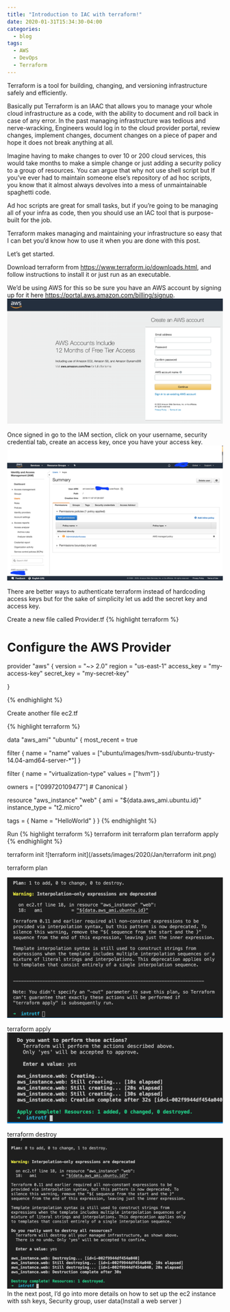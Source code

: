 ```yaml
---
title: "Introduction to IAC with terraform!"
date: 2020-01-31T15:34:30-04:00
categories:
  - blog
tags:
  - AWS
  - DevOps
  - Terraform
---
```



Terraform is a tool for building, changing, and versioning infrastructure safely and efficiently. 

Basically put Terraform is an IAAC that allows you to manage your whole cloud infrastructure as a code, with the ability to document and roll back in case of any error. In the past managing infrastructure was tedious and nerve-wracking, Engineers would log in to the cloud provider portal, review changes, implement changes, document changes on a piece of paper and hope it does not break anything at all. 

Imagine having to make changes to over 10 or 200 cloud services, this would take months to make a simple change or just adding a security policy to a group of resources. You can argue that why not use shell script but If you’ve ever had to maintain someone else’s repository of ad hoc scripts, you know that it almost always devolves into a mess of unmaintainable spaghetti code. 

Ad hoc scripts are great for small  tasks, but if you’re going to be managing all of your infra as code, then you should use an IAC tool that is purpose-built for the job.

Terraform makes managing and maintaining your infrastructure so easy that I can bet you’d know how to use it when you are done with this post.



Let’s get started.



Download terraform from https://www.terraform.io/downloads.html,  and follow instructions to install it or just run as an executable.

We’d be using AWS for this so be sure you have an AWS account by signing up for it here  https://portal.aws.amazon.com/billing/signup. ![AWS Registration  page](/assets/images/2020/Jan/amazon-registration-free-tier.png)  

 Once signed in go to the IAM section, click on your username, security credential tab, create an access key, once you have your access key. ![Iam credentials aws](/assets/images/2020/Jan/aws-iam.png)  


There are better ways to authenticate terraform instead of hardcoding access keys but for the sake of simplicity let us add the secret key and access key. 

Create a new file called Provider.tf 
{% highlight terraform %}

# Configure the AWS Provider
provider "aws" {
  version = "~> 2.0"
  region  = "us-east-1"
  access_key = "my-access-key"
  secret_key = "my-secret-key"

}

{% endhighlight %}

Create another file ec2.tf

{% highlight terraform %}


data "aws_ami" "ubuntu" {
  most_recent = true

  filter {
    name   = "name"
    values = ["ubuntu/images/hvm-ssd/ubuntu-trusty-14.04-amd64-server-*"]
  }

  filter {
    name   = "virtualization-type"
    values = ["hvm"]
  }

  owners = ["099720109477"] # Canonical
}

resource "aws_instance" "web" {
  ami           = "${data.aws_ami.ubuntu.id}"
  instance_type = "t2.micro"

  tags = {
    Name = "HelloWorld"
  }
}
{% endhighlight %}


Run 
{% highlight terraform %}
terraform init
terraform plan
terraform apply
{% endhighlight %}

terraform init
![terraform init](/assets/images/2020/Jan/terraform init.png) 

terraform plan

![terraform init](/assets/images/2020/Jan/terraform-plan.png) 

terraform apply
![terraform init](/assets/images/2020/Jan/terraform-apply.png) 

terraform destroy
![terraform init](/assets/images/2020/Jan/terraform-destroy.png)  
In the next post, I’d go into more details on how to set up the ec2 instance with ssh keys, Security group, user data(Install a web  server ) 



[olufuwatayo]: https://twitter.com/olufuwatayo
[Linkedin]:   https://www.linkedin.com/in/professionaldevopsengineer/
